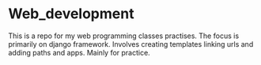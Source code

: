 # Web_development
This is a repo for my web programming classes practises.
The focus is primarily on django framework.
Involves creating templates linking urls and adding paths and apps.
Mainly for practice.
